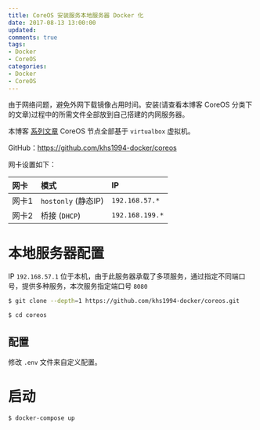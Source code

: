 ```yaml
---
title: CoreOS 安装服务本地服务器 Docker 化
date: 2017-08-13 13:00:00
updated:
comments: true
tags:
- Docker
- CoreOS
categories:
- Docker
- CoreOS
---
```


由于网络问题，避免外网下载镜像占用时间。安装(请查看本博客 CoreOS 分类下的文章)过程中的所需文件全部放到自己搭建的内网服务器。

本博客 [系列文章](https://www.khs1994.com/categories/Docker/CoreOS/) CoreOS 节点全部基于 `virtualbox` 虚拟机。

GitHub：https://github.com/khs1994-docker/coreos

<!--more-->

网卡设置如下：


| 网卡    | 模式                 | IP              |
| :----- | :-------------       |:------         |
| 网卡1   | `hostonly` (静态IP)  | `192.168.57.*`  |
| 网卡2   | 桥接 (`DHCP`)        | `192.168.199.*` |

# 本地服务器配置

IP `192.168.57.1` 位于本机，由于此服务器承载了多项服务，通过指定不同端口号，提供多种服务，本次服务指定端口号 `8080`

```bash
$ git clone --depth=1 https://github.com/khs1994-docker/coreos.git

$ cd coreos
```

## 配置  

修改 `.env` 文件来自定义配置。

# 启动

```bash
$ docker-compose up
```
